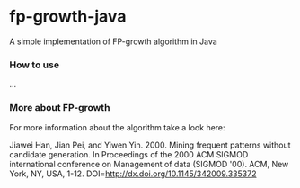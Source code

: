 # fp-growth-java
A simple implementation of FP-growth algorithm in Java

### How to use
...

### More about FP-growth

For more information about the algorithm take a look here:

Jiawei Han, Jian Pei, and Yiwen Yin. 2000. Mining frequent patterns without candidate generation. In Proceedings of the 2000 ACM SIGMOD international conference on Management of data (SIGMOD '00). ACM, New York, NY, USA, 1-12. DOI=http://dx.doi.org/10.1145/342009.335372
